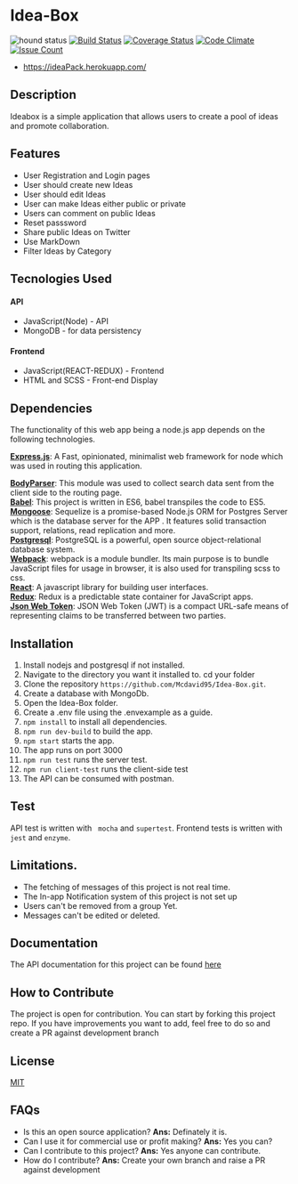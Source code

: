 # Idea-Box
![hound status](https://img.shields.io/badge/Protected%20by-Hound-green.svg) [![Build Status](https://travis-ci.org/Mcdavid95/Idea-Box.svg?branch=development)](https://travis-ci.org/Mcdavid95/Idea-Box) [![Coverage Status](https://coveralls.io/repos/github/Mcdavid95/Idea-Box/badge.svg?branch=development)](https://coveralls.io/github/Mcdavid95/Idea-Box?branch=development)
[![Code Climate](https://codeclimate.com/github/Mcdavid95/Idea-Box/badges/gpa.svg)](https://codeclimate.com/github/Mcdavid95/bc-los-24-postit) [![Issue Count](https://codeclimate.com/github/Mcdavid95/Idea-Box/badges/issue_count.svg)](https://codeclimate.com/github/Mcdavid95/Idea-Box) 
- https://ideaPack.herokuapp.com/

## Description
Ideabox is a simple application that allows users to create a pool of ideas and promote collaboration.
##  Features
* User Registration and Login pages
* User should create new Ideas
* User should edit Ideas
* User can make Ideas either public or private
* Users can comment on public Ideas
* Reset passsword
* Share public Ideas on Twitter
* Use MarkDown
* Filter Ideas by Category


## Tecnologies Used
#### API
* JavaScript(Node) - API
* MongoDB - for data persistency
#### Frontend
* JavaScript(REACT-REDUX) - Frontend
* HTML and SCSS - Front-end Display

## Dependencies

The functionality of this web app being a node.js app depends on the following technologies.

[**Express.js**](https://expressjs.com/): A Fast, opinionated, minimalist web framework for node which was used in routing this application.

[**BodyParser**](https://babeljs.io/): This module was used to collect search data sent from the client side to the routing page.   
[**Babel**](https://babeljs.io/): This project is written in ES6, babel transpiles the code to ES5.  
[**Mongoose**](https://mongoosejs.com/docs/promises.html): Sequelize is a promise-based Node.js ORM for Postgres Server which is the database server for the APP . It features solid transaction support, relations, read replication and more.   
[**Postgresql**](https://docs.mongodb.com/): PostgreSQL is a powerful, open source object-relational database system.  
[**Webpack**](https://webpack.js.org/): webpack is a module bundler. Its main purpose is to bundle JavaScript files for usage in browser, it is also used for transpiling scss to css.  
[**React**](https://facebook.github.io/react/): A javascript library for building user interfaces.  
[**Redux**](http://redux.js.org/): Redux is a predictable state container for JavaScript apps.   
[**Json Web Token**](https://jwt.io/): JSON Web Token (JWT) is a compact URL-safe means of representing claims to be transferred between two parties.

## Installation

1. Install nodejs and postgresql if not installed.
2. Navigate to the directory you want it installed to. cd your folder
3. Clone the repository ``` https://github.com/Mcdavid95/Idea-Box.git ```.
4. Create a database with MongoDb.
5. Open the Idea-Box folder.
6. Create a .env file using the .envexample as a guide.
7. ``` npm install ``` to install all dependencies.
8. ``` npm run dev-build ``` to build the app.
9. ``` npm start ``` starts the app.
10. The app runs on port 3000
11. ``` npm run test ``` runs the server test.
12. ``` npm run client-test ``` runs the client-side test
13. The API can be consumed with postman.

## Test  
API test is written with ``` mocha``` and ``` supertest ```.
Frontend tests is written with ``` jest ``` and ``` enzyme ```.

## Limitations.
* The fetching of messages of this project is not real time.
* The In-app Notification system of this project is not set up
* Users can't be removed from a group Yet.
* Messages can't be edited or deleted.

## Documentation
The API documentation for this project can be found [here](http://docs.postit6.apiary.io/)

## How to Contribute
The project is open for contribution. You can start by forking this project repo. If you have improvements you want to add, feel free to do so and create a PR against development branch

## License
[MIT](https://github.com/Mcdavid95/Idea-Box/blob/development/LICENSE)

## FAQs
- Is this an open source application? 
        __Ans:__ Definately it is.
- Can I use it for commercial use or profit making?
        __Ans:__ Yes you can?
- Can I contribute to this project?
        __Ans:__ Yes anyone can contribute.
- How do I contribute?
        __Ans:__ Create your own branch and raise a PR against development
